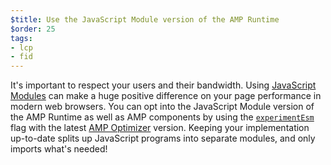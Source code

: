```yaml
---
$title: Use the JavaScript Module version of the AMP Runtime
$order: 25
tags:
- lcp
- fid
---
```

It's important to respect your users and their bandwidth. Using 
[JavaScript Modules](https://developer.mozilla.org/en-US/docs/Web/JavaScript/Guide/Modules)
can make a huge positive difference on your page performance in modern web browsers.
You can opt into the JavaScript Module version of the AMP Runtime as well as AMP
components by using the 
[`experimentEsm`](https://www.npmjs.com/package/@ampproject/toolbox-optimizer#experimentesm)
flag with the latest
[AMP Optimizer](https://amp.dev/documentation/guides-and-tutorials/optimize-and-measure/amp-optimizer-guide/)
version. Keeping your implementation up-to-date splits up JavaScript programs into
separate modules, and only imports what's needed! 
